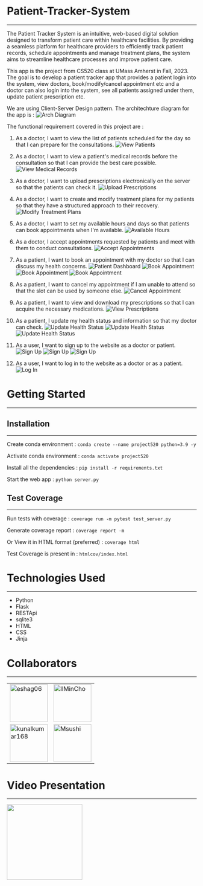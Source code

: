 # Patient-Tracker-System
-------------------------------------
The Patient Tracker System is an intuitive, web-based digital solution designed to transform patient care within healthcare facilities. By providing a seamless platform for healthcare providers to efficiently track patient records, schedule appointments and manage treatment plans, the system aims to streamline healthcare processes and improve patient care.

This app is the project from CS520 class at UMass Amherst in Fall, 2023. The goal is to develop a patient tracker app that provides a patient login into the system, view doctors, book/modify/cancel appointment etc and a doctor can also login into the system, see all patients assigned under them, update patient prescription etc.

We are using Client-Server Design pattern. The architechture diagram for the app is :
    ![Arch Diagram](images/architecture_diagram.png)


The functional requirement covered in this project are :

1. As a doctor, I want to view the list of patients scheduled for the day so that I can prepare for the consultations.
   ![View Patients](images/case1_6.png)

2. As a doctor, I want to view a patient's medical records before the consultation so that I can provide the best care possible.
   ![View Medical Records](images/case2.png)

3. As a doctor, I want to upload prescriptions electronically on the server so that the patients can check it.
   ![Upload Prescriptions](images/case3_4.png)

4. As a doctor, I want to create and modify treatment plans for my patients so that they have a structured approach to their recovery.
   ![Modify Treatment Plans](images/case3_4.png)

5. As a doctor, I want to set my available hours and days so that patients can book appointments when I'm available. 
   ![Available Hours](images/case5.png)

6. As a doctor, I accept appointments requested by patients and meet with them to conduct consultations.
   ![Accept Appointments](images/case1_6.png)

7. As a patient, I want to book an appointment with my doctor so that I can discuss my health concerns.
   ![Patient Dashboard](images/case_patient.png)
   ![Book Appointment](images/case7_1.png)
   ![Book Appointment](images/case7_2.png)
   ![Book Appointment](images/case7_3.png)

8. As a patient, I want to cancel my appointment if I am unable to attend so that the slot can be used by someone else.
   ![Cancel Appointment](images/case8_1.png)

9. As a patient, I want to view and download my prescriptions so that I can acquire the necessary medications.
   ![View Prescriptions](images/case9.png)

10. As a patient, I update my health status and information so that my doctor can check.
    ![Update Health Status](images/case10_1.png)
    ![Update Health Status](images/case10_2.png)
    ![Update Health Status](images/case10_3.png)

11. As a user, I want to sign up to the website as a doctor or patient.
    ![Sign Up](images/case11_1.png)
    ![Sign Up](images/case11_2.png)
    ![Sign Up](images/case11_3.png)

12. As a user, I want to log in to the website as a doctor or as a patient.
    ![Log In](images/case12.png)


# Getting Started
---------------------------------------
## Installation
---------------------------------------
Create conda environment :
```conda create --name project520 python=3.9 -y```

Activate conda environment : 
```conda activate project520```

Install all the dependencies :
```pip install -r requirements.txt```

Start the web app :
```python server.py```

## Test Coverage
---------------------------------------
Run tests with coverage :
```coverage run -m pytest test_server.py```

Generate coverage report :
```coverage report -m```

Or View it in HTML format (preferred) :
```coverage html```

Test Coverage is present in :
```htmlcov/index.html```


# Technologies Used
---------------------------------------
* Python
* Flask
* RESTApi
* sqlite3
* HTML
* CSS
* Jinja


# Collaborators
---------------------------------------
<body>
<table>
  <tr>
    <td>
      <a href="https://github.com/eshag06">
        <img src="https://github.com/eshag06.png" alt="eshag06" width="100px" height="100px"/>
      </a>
    </td>
    <td>
      <a href="https://github.com/IlMinCho">
        <img src="https://github.com/IlMinCho.png" alt="IlMinCho" width="100px" height="100px"/>
      </a>
    </td>
  </tr>
  <tr>
    <td>
      <a href="https://github.com/kunalkumar168">
        <img src="https://github.com/kunalkumar168.png" alt="kunalkumar168" width="100px" height="100px"/>
      </a>
    </td>
    <td>
      <a href="https://github.com/Msushi">
        <img src="https://github.com/Msushi.png" alt="Msushi" width="100px" height="100px"/>
      </a>
    </td>
  </tr>
</table>
</body>

# Video Presentation
---------------------------------------
<a href="https://www.youtube.com/watch?v=NbTXy1f2K1o?si=rkL0PlORG5PoARrs">
  <img src="https://i.imgur.com/JKhsccQ.png" position="relative" height="200px"/>
</a>

